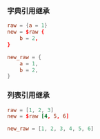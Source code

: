 
### 字典引用继承

```toml
raw = {a = 1}
new = $raw {
    b = 2,
}

new_raw = {
    a = 1, 
    b = 2,
}
```

### 列表引用继承

```toml
raw = [1, 2, 3]
new = $raw [4, 5, 6]

new_raw = [1, 2, 3, 4, 5, 6]
```

###

